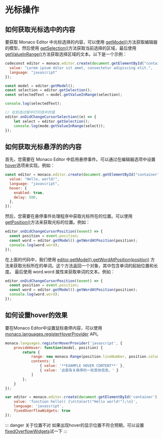 # 光标操作

## 如何获取光标选中的内容
要获取 Monaco Editor 中光标选择的内容，可以使用 [getModel()](../editor/install.md#getmodel)方法获取编辑器的模型，然后使用 [getSelection()](../editor/install.md#getselection)方法获取当前选择的区域，最后使用 [getValueInRange()]()方法获取选择区域的文本。以下是一个示例：

```javascript
codeconst editor = monaco.editor.create(document.getElementById("container"), {
  value: "Lorem ipsum dolor sit amet, consectetur adipiscing elit.",
  language: "javascript"
});

const model = editor.getModel();
const selection = editor.getSelection();
const selectedText = model.getValueInRange(selection);

console.log(selectedText);

// 在划选过程中打印选中的值
editor.onDidChangeCursorSelection((e) => {
    let select = editor.getSelection();
    console.log(mode.getValueInRange(select));
});
```

## 如何获取光标悬浮的的内容
首先，您需要在 Monaco Editor 中启用悬停事件。可以通过在编辑器选项中设置[hover](../editor/create.md#hover)选项来实现。例如：
```javascript
const editor = monaco.editor.create(document.getElementById("container"), {
  value: "Hello, world!",
  language: "javascript",
  hover: {
    enabled: true,
    delay: 500,
  },
});
```
然后，您需要在悬停事件处理程序中获取光标所在的位置。可以使用 [getPosition()](../editor/instance.md#getmodel)方法来获取光标的位置。例如：
```javascript
editor.onDidChangeCursorPosition((event) => {
  const position = event.position;
  const word = editor.getModel().getWordAtPosition(position);
  console.log(word.word);
});
```
在上面的代码中，我们使用 
[editor.getModel().getWordAtPosition(position)](../editor/TextModel.md#getwordatposition)
 方法来获取光标所在的单词。这个方法返回一个对象，其中包含单词的起始位置和长度。
最后使用 
word.word
 属性来获取单词的文本。例如：
```javascript
editor.onDidChangeCursorPosition((event) => {
  const position = event.position;
  const word = editor.getModel().getWordAtPosition(position);
  console.log(word.word);
});
```

## 如何设置hover的效果

要在Monaco Editor中设置鼠标悬停内容，可以使用 [monaco.languages.registerHoverProvider](../editor/language.md#registerhoverprovider)  API。
```javascript
monaco.languages.registerHoverProvider('javascript', {
    provideHover: function(model, position) {
        return {
            range: new monaco.Range(position.lineNumber, position.column, position.lineNumber, position.column),
            contents: [
                { value: '**EXAMPLE HOVER CONTENT**' },
                { value: '这是有关悬停的一些其他信息。' }
            ]
        };
    }
});

var editor = monaco.editor.create(document.getElementById('container'), {
    value: 'function hello() {\n\talert("Hello world!");\n}',
    language: 'javascript',
    fixedOverflowWidgets: true
});

```
::: danger 关于位置不对
如果出现hover的显示位置不符合预期，可以设置[fixedOverflowWidgets](../editor/create.md#fixedoverflowwidgets)试一下
::: 

 